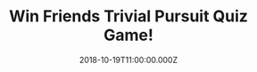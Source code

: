---
campaign-uuid: "c-616d9fec-2bc0-4f02-8b15-628c82902d73"
type: "Competition"
category: "Entertainment"
date: "2018-10-19T11:00:00.000Z"
end-date: "2018-11-19T23:59:00.000Z"
disable-form: false
is_promoted: false
has_entry_page: true
title: "Win Friends Trivial Pursuit Quiz Game!"
competition-description: "<p>If you are a true Friends fan, you need to test your\
  \ knowledge with the Friends Trivial Pursuit game! We are giving away one of the\
  \ most fun and hilarious boarding games: The Friends Trivial Pursuit Quiz Game!</p>\r\
  \n<p>Do you know everything about this epic tv show? Click below for a chance to\
  \ win!</p>"
hero-header: "Win Friends Trivial Pursuit Quiz Game!"
terms-confirmation: "N/A"
banner-img: "https://assets.expresslyapp.com/asset-f7bd04bc-c8b2-40f2-97a8-bb96e80bc186.jpg"
logo-left-href: "http://club.expressly.io"
logo-left-image: "https://assets.expresslyapp.com/asset-b0058f33-94ef-4d11-a6a4-fafdec236e5d.jpg"
logo-left-title: "Expressly Club"
bg-image-hero: "https://assets.expresslyapp.com/asset-a854db8b-f94e-4245-85e7-306cd1e5ea63.jpg"
bg-image-first: "https://assets.expresslyapp.com/asset-36f2a8d8-eae0-4420-9d08-72b66aa348d8.jpg"
section1-content: "<p>This edition contains 600 questions based on all your favourite\
  \ moments from Ross and Rachel’s Vegas wedding, to the classic Holiday Armadillo.\
  \ Test your trivia from Season 1 right through to Season 10 and prepare to be totally\
  \ bamboozled. The game is handy for any Friends fan on the go, requiring no board\
  \ and an easy to carry around in its bitesize wedge case.</p>\r\n<p>Fascinating,\
  \ puzzling and captivating questions that will test your knowledge and memory! Think\
  \ no more and enter the form below for a chance to win this fun game now!</p>\r\n\
  <p>Good luck!</p>"
entry-title: "Win Friends Trivial Pursuit Quiz Game!"
entry-content: "Enter the draw to win Friends Trivial Pursuit Quiz Game by completing\
  \ the form below before 23:59 on 19th of November 2018."
has-winner: false
prize-description: "Friends Trivial Pursuit Quiz Game"
special-conditions: "Multiple entries are allowed up to one every day.\r\nThis competition\
  \ is also available on: https://aaa.nme.com/competitions/friends-trivial-pursuit-quiz-game"
---
